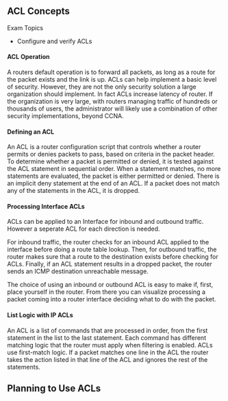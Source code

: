 ## ACL Concepts

Exam Topics

- Configure and verify ACLs

#### ACL Operation

A routers default operation is to forward all packets, as long as a route for the packet exists and the link is up. ACLs can help implement a basic level of security. However, they are not the only security solution a large organization should implement. In fact ACLs increase latency of router. If the organization is very large, with routers managing traffic of hundreds or thousands of users, the administrator will likely use a combination of other security implementations, beyond CCNA.


#### Defining an ACL

An ACL is a router configuration script that controls whether a router permits or denies packets to pass, based on criteria in the packet header. To determine whether a packet is permitted or denied, it is tested against the ACL statement in sequential order. When a statement matches, no more statements are evaluated, the packet is either permitted or denied. There is an implicit deny statement at the end of an ACL. If a packet does not match any of the statements in the ACL, it is dropped.

#### Processing Interface ACLs

ACLs can be applied to an Interface for inbound and outbound traffic. However a seperate ACL for each direction is needed. 

For inbound traffic, the router checks for an inbound ACL applied to the interface before doing a route table lookup. Then, for outbound traffic, the router makes sure that a route to the destination exists before checking for ACLs. Finally, if an ACL statement results in a dropped packet, the router sends an ICMP destination unreachable message.

The choice of using an inbound or outbound ACL is easy to make if, first, place yourself in the router. From there you can visualize processing a packet coming into a router interface deciding what to do with the packet. 

#### List Logic with IP ACLs

An ACL is a list of commands that are processed in order, from the first statement in the list to the last statement. Each command has different matching logic that the router must apply when filtering is enabled. ACLs use first-match logic. If a packet matches one line in the ACL the router takes the action listed in that line of the ACL and ignores the rest of the statements. 

## Planning to Use ACLs
